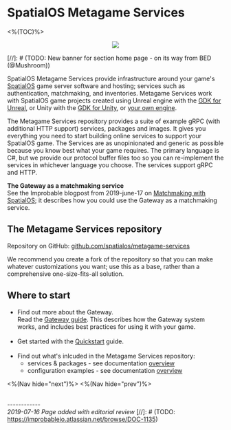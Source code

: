 # SpatialOS Metagame Services
<%(TOC)%>

<p align="center"><img src="{{assetRoot}}img/onlineservices.jpg" /></p>
[//]: # (TODO: New banner for section home page - on its way from BED (@Mushroom))

SpatialOS Metagame Services provide infrastructure around your game's [SpatialOS](https://docs.improbable.io) game server software and hosting; services such as authentication, matchmaking, and inventories. Metagame Services work with SpatialOS game projects created using Unreal engine with the [GDK for Unreal](https://docs.imrobable.io/unreal), or Unity with the [GDK for Unity](https://docs.imrobable.io/unity), or [your own engine](https://docs.improbable.io/reference/latest/shared/byoe/introduction).

The Metagame Services repository provides a suite of example gRPC (with additional HTTP support) services, packages and images. It gives you everything you need to start building online services to support your SpatialOS game. The Services are as unopinionated and generic as possible because you know best what your game requires. The primary language is C#, but we provide our protocol buffer files too so you can re-implement the services in whichever language you choose. The services support gRPC and HTTP.

**The Gateway as a matchmaking service**</br>
See the Improbable blogpost from 2019-june-17 on [Matchmaking with SpatialOS](https://improbable.io/blog/matchmaking-with-spatialos); it describes how you could use the Gateway as a matchmaking service.

## The Metagame Services repository
Repository on GitHub: [github.com/spatialos/metagame-services](https://github.com/spatialos/metagame-services)

We recommend you create a fork of the repository so that you can make whatever customizations you want; use this as a base, rather than a comprehensive one-size-fits-all solution.

## Where to start

* Find out more about the Gateway.</br>
Read the [Gateway guide]({{urlRoot}}/content/services-packages/gateway/gateway). This describes how the Gateway system works, and includes best practices for using it with your game.
 </br></br>
* Get started with the [Quickstart]({{urlRoot}}/content/get-started/quickstart) guide.
  </br></br>
* Find out what's inlcuded in the Metagame Services repository:</br>
    - services & packages - see documentation [overview]({{urlRoot}}/content/services-packages/services-intro)</br>
    - configuration examples - see documentation [overview]({{urlRoot}}/content/configuration-examples/examples-intro)


<%(Nav hide="next")%>
<%(Nav hide="prev")%>

<br/>------------<br/>
_2019-07-16 Page added with editorial review_
[//]: # (TODO: https://improbableio.atlassian.net/browse/DOC-1135)